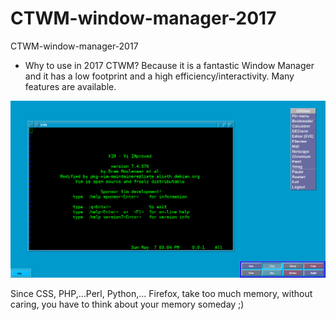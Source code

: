 # CTWM-window-manager-2017
CTWM-window-manager-2017

- Why to use in 2017 CTWM?
Because it is a fantastic Window Manager and it has a low footprint and a high efficiency/interactivity.
Many features are available.

![alt text](https://raw.githubusercontent.com/spartrekus/CTWM-window-manager-2017/master/ctwm-screenshot.png)

Since CSS, PHP,...Perl, Python,... Firefox, take too much memory, without caring, you have to think about your memory someday ;)
